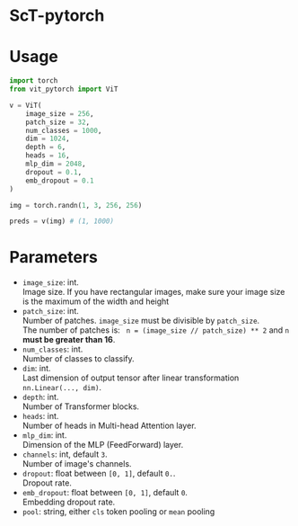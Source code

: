 # ScT-pytorch

# Usage
```python
import torch
from vit_pytorch import ViT

v = ViT(
    image_size = 256,
    patch_size = 32,
    num_classes = 1000,
    dim = 1024,
    depth = 6,
    heads = 16,
    mlp_dim = 2048,
    dropout = 0.1,
    emb_dropout = 0.1
)

img = torch.randn(1, 3, 256, 256)

preds = v(img) # (1, 1000)
```
# Parameters
- `image_size`: int.  
  Image size. If you have rectangular images, make sure your image size is the maximum of the width and height
- `patch_size`: int.  
  Number of patches. `image_size` must be divisible by `patch_size`.  
  The number of patches is: ` n = (image_size // patch_size) ** 2` and `n` **must be greater than 16**.
- `num_classes`: int.  
  Number of classes to classify.
- `dim`: int.  
  Last dimension of output tensor after linear transformation `nn.Linear(..., dim)`.
- `depth`: int.  
  Number of Transformer blocks.
- `heads`: int.  
  Number of heads in Multi-head Attention layer.
- `mlp_dim`: int.  
  Dimension of the MLP (FeedForward) layer.
- `channels`: int, default `3`.  
  Number of image's channels.
- `dropout`: float between `[0, 1]`, default `0.`.  
  Dropout rate.
- `emb_dropout`: float between `[0, 1]`, default `0`.  
  Embedding dropout rate.
- `pool`: string, either `cls` token pooling or `mean` pooling
